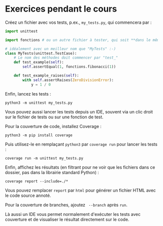 # Exercices pendant le cours

Créez un fichier avec vos tests, p.ex., `my_tests.py`, qui commencera par :

```python
import unittest

import fonctions # ou un autre fichier à tester, qui soit **dans le même dossier** que ce fichier de tests

# idéalement avec un meilleur nom que "MyTests" :-)
class MyTests(unittest.TestCase):
    # Le nom des méthodes doit commencer par "test_"
    def test_example(self):
        self.assertEqual(1, fonctions.fibonacci(1))

    def test_example_raises(self):
        with self.assertRaises(ZeroDivisionError):
            y = 1 / 0
```

Enfin, lancez les tests :

    python3 -m unittest my_tests.py

Vous pouvez aussi lancer les tests depuis un IDE, souvent via un clic droit sur le fichier de tests ou sur une fonction de test.


Pour la couverture de code, installez Coverage :

    python3 -m pip install coverage

Puis utilisez-le en remplaçant `python3` par `coverage run` pour lancer les tests :

    coverage run -m unittest my_tests.py

Enfin, affichez les résultats (en filtrant pour ne voir que les fichiers dans ce dossier, pas dans la librairie standard Python) :

    coverage report --include=./*

Vous pouvez remplacer `report` par `html` pour générer un fichier HTML avec le code source annoté.

Pour la couverture de branches, ajoutez ` --branch` après `run`.

Là aussi un IDE vous permet normalement d'exécuter les tests avec couverture et de visualiser le résultat directement sur le code.

